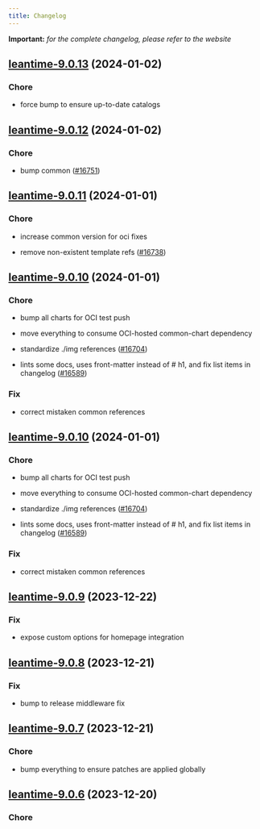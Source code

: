 ```yaml
---
title: Changelog
---
```


**Important:**
*for the complete changelog, please refer to the website*



## [leantime-9.0.13](https://github.com/truecharts/charts/compare/leantime-9.0.12...leantime-9.0.13) (2024-01-02)

### Chore



- force bump to ensure up-to-date catalogs


## [leantime-9.0.12](https://github.com/truecharts/charts/compare/leantime-9.0.11...leantime-9.0.12) (2024-01-02)

### Chore



- bump common ([#16751](https://github.com/truecharts/charts/issues/16751))


## [leantime-9.0.11](https://github.com/truecharts/charts/compare/leantime-9.0.10...leantime-9.0.11) (2024-01-01)

### Chore



- increase common version for oci fixes

- remove non-existent template refs ([#16738](https://github.com/truecharts/charts/issues/16738))


## [leantime-9.0.10](https://github.com/truecharts/charts/compare/leantime-9.0.9...leantime-9.0.10) (2024-01-01)

### Chore



- bump all charts for OCI test push

- move everything to consume OCI-hosted common-chart dependency

- standardize ./img references ([#16704](https://github.com/truecharts/charts/issues/16704))

- lints some docs, uses front-matter instead of # h1, and fix list items in changelog ([#16589](https://github.com/truecharts/charts/issues/16589))

### Fix



- correct mistaken common references


## [leantime-9.0.10](https://github.com/truecharts/charts/compare/leantime-9.0.9...leantime-9.0.10) (2024-01-01)

### Chore



- bump all charts for OCI test push

- move everything to consume OCI-hosted common-chart dependency

- standardize ./img references ([#16704](https://github.com/truecharts/charts/issues/16704))

- lints some docs, uses front-matter instead of # h1, and fix list items in changelog ([#16589](https://github.com/truecharts/charts/issues/16589))

### Fix



- correct mistaken common references
## [leantime-9.0.9](https://github.com/truecharts/charts/compare/leantime-9.0.8...leantime-9.0.9) (2023-12-22)

### Fix

- expose custom options for homepage integration

## [leantime-9.0.8](https://github.com/truecharts/charts/compare/leantime-9.0.7...leantime-9.0.8) (2023-12-21)

### Fix

- bump to release middleware fix

## [leantime-9.0.7](https://github.com/truecharts/charts/compare/leantime-9.0.6...leantime-9.0.7) (2023-12-21)

### Chore

- bump everything to ensure patches are applied globally

## [leantime-9.0.6](https://github.com/truecharts/charts/compare/leantime-9.0.5...leantime-9.0.6) (2023-12-20)

### Chore

